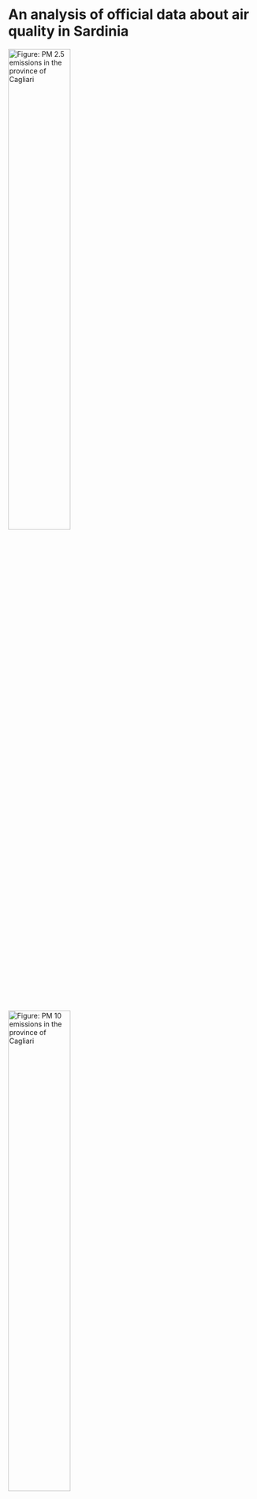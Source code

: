 # An analysis of official data about air quality in Sardinia

<img src="https://circleci.com/api/v1.1/project/github/sardiniasustainability/air-quality/latest/artifacts/0/tmp/figures/pm25.png" alt="Figure: PM 2.5 emissions in the province of Cagliari" width="50%" height="50%">
<img src="https://circleci.com/api/v1.1/project/github/sardiniasustainability/air-quality/latest/artifacts/0/tmp/figures/pm10.png" alt="Figure: PM 10 emissions in the province of Cagliari" width="50%" height="50%">